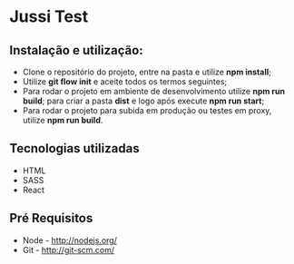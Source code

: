 # Jussi Test

## Instalação e utilização:

- Clone o repositório do projeto, entre na pasta e utilize **npm install**;
- Utilize **git flow init** e aceite todos os termos seguintes;
- Para rodar o projeto em ambiente de desenvolvimento utilize **npm run build**;
para criar a pasta **dist** e logo após execute **npm run start**;
- Para rodar o projeto para subida em produção ou testes em proxy, utilize **npm run build**.

## Tecnologias utilizadas

* HTML
* SASS
* React

## Pré Requisitos

* Node - http://nodejs.org/
* Git - http://git-scm.com/

